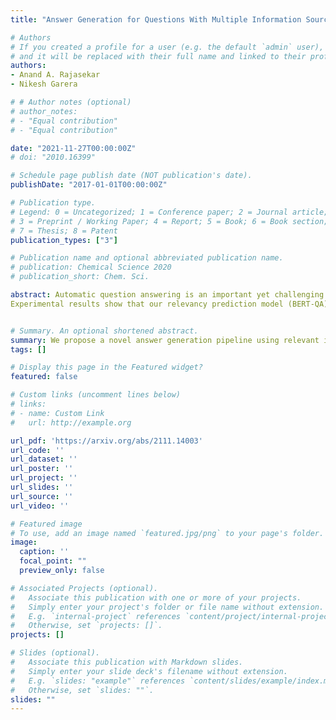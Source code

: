 ```yaml
---
title: "Answer Generation for Questions With Multiple Information Sources in E-Commerce"

# Authors
# If you created a profile for a user (e.g. the default `admin` user), write the username (folder name) here 
# and it will be replaced with their full name and linked to their profile.
authors:
- Anand A. Rajasekar
- Nikesh Garera

# # Author notes (optional)
# author_notes:
# - "Equal contribution"
# - "Equal contribution"

date: "2021-11-27T00:00:00Z"
# doi: "2010.16399"

# Schedule page publish date (NOT publication's date).
publishDate: "2017-01-01T00:00:00Z"

# Publication type.
# Legend: 0 = Uncategorized; 1 = Conference paper; 2 = Journal article;
# 3 = Preprint / Working Paper; 4 = Report; 5 = Book; 6 = Book section;
# 7 = Thesis; 8 = Patent
publication_types: ["3"]

# Publication name and optional abbreviated publication name.
# publication: Chemical Science 2020
# publication_short: Chem. Sci.

abstract: Automatic question answering is an important yet challenging task in E-commerce given the millions of questions posted by users about the product that they are interested in purchasing. Hence, there is a great demand for automatic answer generation systems that provide quick responses using related information about the product. There are three sources of knowledge available for answering a user posted query, they are reviews, duplicate or similar questions, and specifications. Effectively utilizing these information sources will greatly aid us in answering complex questions. However, there are two main challenges present in exploiting these sources:(i) The presence of irrelevant information and (ii) the presence of ambiguity of sentiment present in reviews and similar questions. Through this work we propose a novel pipeline (MSQAP) that utilizes the rich information present in the aforementioned sources by separately performing relevancy and ambiguity prediction before generating a response.
Experimental results show that our relevancy prediction model (BERT-QA) outperforms all other variants and has an improvement of 12.36% in F1 score compared to the BERT-base baseline. Our generation model (T5-QA) outperforms the baselines in all content preservation metrics such as BLEU, ROUGE and has an average improvement of 35.02% in ROUGE and 198.75% in BLEU compared to the highest performing baseline (HSSC-q). Human evaluation of our pipeline shows us that our method has an overall improvement in accuracy of 30.7% over the generation model (T5-QA), resulting in our full pipeline-based approach (MSQAP) providing more accurate answers. To the best of our knowledge, this is the first work in the e-commerce domain that automatically generates natural language answers combining the information present in diverse sources such as specifications, similar questions, and reviews data. 


# Summary. An optional shortened abstract.
summary: We propose a novel answer generation pipeline using relevant information from multiple data sources of a product.
tags: []

# Display this page in the Featured widget?
featured: false

# Custom links (uncomment lines below)
# links:
# - name: Custom Link
#   url: http://example.org

url_pdf: 'https://arxiv.org/abs/2111.14003'
url_code: ''
url_dataset: ''
url_poster: ''
url_project: ''
url_slides: ''
url_source: ''
url_video: ''

# Featured image
# To use, add an image named `featured.jpg/png` to your page's folder. 
image:
  caption: ''
  focal_point: ""
  preview_only: false

# Associated Projects (optional).
#   Associate this publication with one or more of your projects.
#   Simply enter your project's folder or file name without extension.
#   E.g. `internal-project` references `content/project/internal-project/index.md`.
#   Otherwise, set `projects: []`.
projects: []

# Slides (optional).
#   Associate this publication with Markdown slides.
#   Simply enter your slide deck's filename without extension.
#   E.g. `slides: "example"` references `content/slides/example/index.md`.
#   Otherwise, set `slides: ""`.
slides: ""
---
```


<!-- {{% callout note %}}
Click the *Cite* button above to demo the feature to enable visitors to import publication metadata into their reference management software.
{{% /callout %}}

{{% callout note %}}
Create your slides in Markdown - click the *Slides* button to check out the example.
{{% /callout %}}

Supplementary notes can be added here, including [code, math, and images](https://wowchemy.com/docs/writing-markdown-latex/). -->
